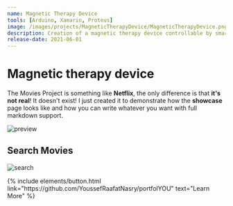 ```yaml
---
name: Magnetic Therapy Device
tools: [Arduino, Xamarin, Proteus]
image: /images/projects/MagneticTherapyDevice/MagneticTherapyDevice.png
description: Creation of a magnetic therapy device controllable by smartphone
release-date: 2021-06-01
---
```


# Magnetic therapy device

The Movies Project is something like **Netflix**, the only difference is that **it's not real**! It doesn't exist! I just created it to demonstrate how the **showcase** page looks like and how you can write whatever you want with full markdown support.

![preview](https://www.sketchappsources.com/resources/source-image/we-were-soldiers-landing-page-dbruggisser.jpg)

## Search Movies

![search](https://www.sketchappsources.com/resources/source-image/microsoft-windows-10-virtual-keyboard-diogo-sousa.png)

<p class="text-center">
{% include elements/button.html link="https://github.com/YoussefRaafatNasry/portfolYOU" text="Learn More" %}
</p>

